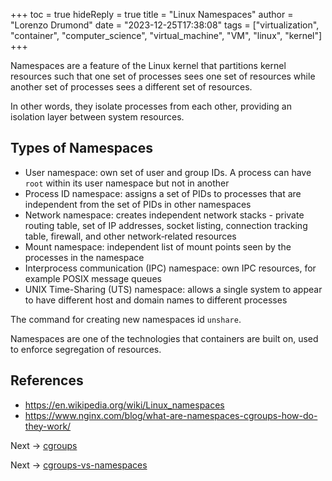 +++
toc = true
hideReply = true
title = "Linux Namespaces"
author = "Lorenzo Drumond"
date = "2023-12-25T17:38:08"
tags = ["virtualization",  "container",  "computer_science",  "virtual_machine",  "VM",  "linux",  "kernel"]
+++


Namespaces are a feature of the Linux kernel that partitions kernel resources such that one set of processes sees one set of resources while another set of processes sees a different set of resources.

In other words, they isolate processes from each other, providing an isolation layer between system resources.

## Types of Namespaces
- User namespace: own set of user and group IDs. A process can have `root` within its user namespace but not in another
- Process ID namespace: assigns a set of PIDs to processes that are independent from the set of PIDs in other namespaces
- Network namespace: creates independent network stacks - private routing table, set of IP addresses, socket listing, connection tracking table, firewall, and other network‑related resources
- Mount namespace: independent list of mount points seen by the processes in the namespace
- Interprocess communication (IPC) namespace: own IPC resources, for example POSIX message queues
- UNIX Time-Sharing (UTS) namespace: allows a single system to appear to have different host and domain names to different processes

The command for creating new namespaces id `unshare`.

Namespaces are one of the technologies that containers are built on, used to enforce segregation of resources.

## References
- https://en.wikipedia.org/wiki/Linux_namespaces
- https://www.nginx.com/blog/what-are-namespaces-cgroups-how-do-they-work/

Next -> [cgroups](/wiki/cgroups/)

Next -> [cgroups-vs-namespaces](/wiki/cgroups-vs-namespaces/)
